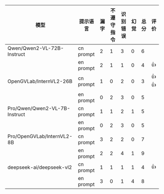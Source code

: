 | 模型 | 提示语言 | 漏字 | 不遵守指令 | 识别错误 | 幻觉 | 总分 | 评价 |
|------|----------|------|------------|----------|------|------|------|
| Qwen/Qwen2-VL-72B-Instruct | cn prompt | 2 | 1 | 3 | 0 | 6 | |
| | en prompt | 2 | 1 | 1 | 0 | 4 | 👍 |
| OpenGVLab/InternVL2-26B | cn prompt | 1 | 0 | 2 | 0 | 3 | 👍👍 |
| | en prompt | 0 | 2 | 3 | 0 | 5 | |
| Pro/Qwen/Qwen2-VL-7B-Instruct | cn prompt | 1 | 1 | 2 | 1 | 5 | |
| | en prompt | 0 | 2 | 3 | 0 | 5 | |
| Pro/OpenGVLab/InternVL2-8B | cn prompt | 3 | 2 | 2 | 0 | 7 | |
| | en prompt | 2 | 2 | 4 | 1 | 9 | |
| deepseek-ai/deepseek-vl2 | cn prompt | 1 | 1 | 1 | 1 | 4 | 👍 |
| | en prompt | 3 | 0 | 1 | 4 | 8 | |